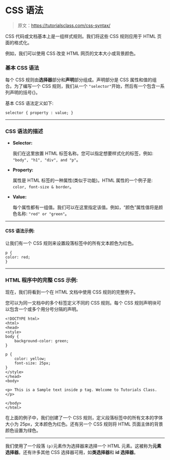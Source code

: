# CSS 语法

> 原文：<https://tutorialsclass.com/css-syntax/>

CSS 代码或文档基本上是一组样式规则。我们将这些 CSS 规则应用于 HTML 页面的格式化。

例如，我们可以使用 CSS 改变 HTML 网页的文本大小或背景颜色。

### 基本 CSS 语法

每个 CSS 规则由**选择器**部分和**声明**部分组成。声明部分是 CSS 属性和值的组合。为了编写一个 CSS 规则，我们从一个 `"selector"`开始，然后有一个包含一系列声明的括号{}。

基本 CSS 语法定义如下:

`selector { property : value; }`

* * *

### CSS 语法的描述

*   **Selector:**

    我们在这里放置 HTML 标签名称。您可以指定想要样式化的标签，例如: `"body", "h1", "div", and "p"`。

*   **Property:**

    属性是 HTML 标签的一种属性(类似于功能)。HTML 属性的一个例子是: `color, font-size & border`。

*   **Value:**

    每个属性都有一组值。我们可以在这里指定该值。例如，“颜色”属性值将是颜色名称: `"red" or "green"`。

* * *

#### CSS 语法示例:

让我们有一个 CSS 规则来设置段落标签中的所有文本颜色为红色。

```
p {
color: red;
}
```

* * *

### HTML 程序中的完整 CSS 示例:

现在，我们将看到一个在 HTML 文档中使用 CSS 规则的完整例子。

您可以为同一文档中的多个标签定义不同的 CSS 规则。每个 CSS 规则声明块可以包含一个或多个用分号分隔的声明。

```
<!DOCTYPE html>
<html>
<head>
<style>
body {
    background-color: green;
}

p {
    color: yellow;
    font-size: 25px;
}
</style>
</head>
<body>

<p> This is a Sample text inside p tag. Welcome to Tutorials Class. </p>

</body>
</html>
```

在上面的例子中，我们创建了一个 CSS 规则，定义段落标签中的所有文本的字体大小为 25px，文本颜色为红色。还有另一个 CSS 规则将 HTML 页面主体的背景颜色设置为绿色。

* * *

我们使用了一个段落 `(p)`元素作为选择器来选择一个 HTML 元素。这被称为**元素选择器**。还有许多其他 CSS 选择器可用，如**类选择器**和 **id 选择器**。